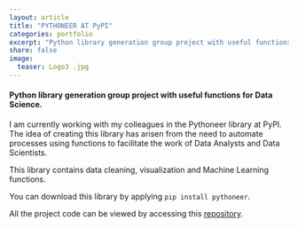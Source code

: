 ```yaml
---
layout: article
title: "PYTHONEER AT PyPI"
categories: portfolio
excerpt: "Python library generation group project with useful functions for Data Science"
share: false
image:
  teaser: Logo3 .jpg
---
```


<h4> Python library generation group project with useful functions for Data Science.</h4>

I am currently working with my colleagues in the Pythoneer library at PyPI. The idea of ​​creating this library has arisen from the need to automate processes using functions to facilitate the work of Data Analysts and Data Scientists.

This library contains data cleaning, visualization and Machine Learning functions.

You can download this library by applying `pip install pythoneer`.

All the project code can be viewed by accessing this [repository](https://github.com/Cristina-MG/lib_pythoneers).



